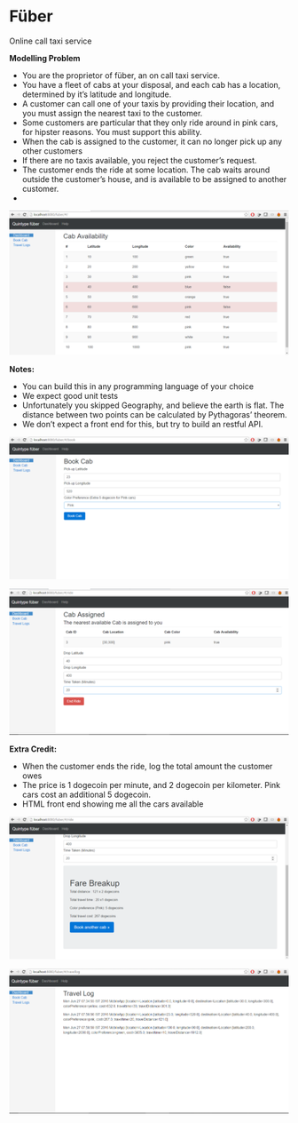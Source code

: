 # Füber

Online call taxi service

**Modelling Problem**
 
* You are the proprietor of füber, an on call taxi service.
* You have a fleet of cabs at your disposal, and each cab has a location, determined by it’s latitude and longitude.
* A customer can call one of your taxis by providing their location, and you must assign the nearest taxi to the customer.
* Some customers are particular that they only ride around in pink cars, for hipster reasons. You must support this ability.
* When the cab is assigned to the customer, it can no longer pick up any other customers
* If there are no taxis available, you reject the customer’s request.
* The customer ends the ride at some location. The cab waits around outside the customer’s house, and is available to be assigned to another customer.
* 
![ScreenShot](/screenshots/dashboard.png)

**Notes:**
 
* You can build this in any programming language of your choice
* We expect good unit tests
* Unfortunately you skipped Geography, and believe the earth is flat. The distance between two points can be calculated by Pythagoras’ theorem.
* We don’t expect a front end for this, but try to build an restful API.


![ScreenShot](/screenshots/book.png)

![ScreenShot](/screenshots/cabassigned.png)

**Extra Credit:**
 
* When the customer ends the ride, log the total amount the customer owes
* The price is 1 dogecoin per minute, and 2 dogecoin per kilometer. Pink cars cost an additional 5 dogecoin.
* HTML front end showing me all the cars available

![ScreenShot](/screenshots/cost.png)

![ScreenShot](/screenshots/travellog.png)
